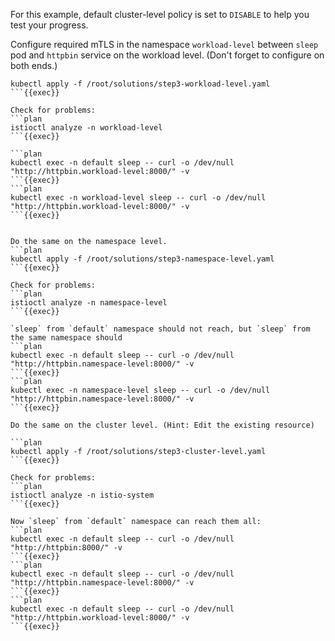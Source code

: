 For this example, default cluster-level policy is set to `DISABLE` to help you test your progress.

Configure required mTLS in the namespace `workload-level` between `sleep` pod and `httpbin` service on the workload level. (Don't forget to configure on both ends.)

```plan
kubectl apply -f /root/solutions/step3-workload-level.yaml
```{{exec}}

Check for problems:
```plan
istioctl analyze -n workload-level
```{{exec}}

```plan
kubectl exec -n default sleep -- curl -o /dev/null "http://httpbin.workload-level:8000/" -v
```{{exec}}
```plan
kubectl exec -n workload-level sleep -- curl -o /dev/null "http://httpbin.workload-level:8000/" -v
```{{exec}}


Do the same on the namespace level.
```plan
kubectl apply -f /root/solutions/step3-namespace-level.yaml
```{{exec}}

Check for problems:
```plan
istioctl analyze -n namespace-level
```{{exec}}

`sleep` from `default` namespace should not reach, but `sleep` from the same namespace should
```plan
kubectl exec -n default sleep -- curl -o /dev/null "http://httpbin.namespace-level:8000/" -v
```{{exec}}
```plan
kubectl exec -n namespace-level sleep -- curl -o /dev/null "http://httpbin.namespace-level:8000/" -v
```{{exec}}

Do the same on the cluster level. (Hint: Edit the existing resource)

```plan
kubectl apply -f /root/solutions/step3-cluster-level.yaml
```{{exec}}

Check for problems:
```plan
istioctl analyze -n istio-system
```{{exec}}

Now `sleep` from `default` namespace can reach them all:
```plan
kubectl exec -n default sleep -- curl -o /dev/null "http://httpbin:8000/" -v
```{{exec}}
```plan
kubectl exec -n default sleep -- curl -o /dev/null "http://httpbin.namespace-level:8000/" -v
```{{exec}}
```plan
kubectl exec -n default sleep -- curl -o /dev/null "http://httpbin.workload-level:8000/" -v
```{{exec}}